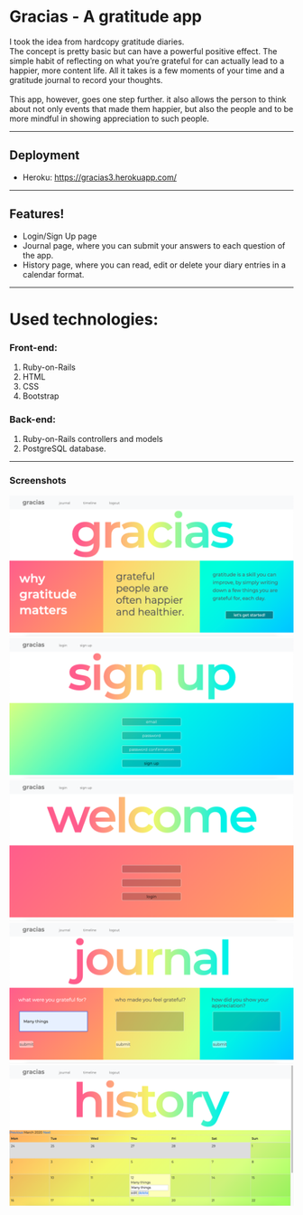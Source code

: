 # Gracias - A gratitude app

I took the idea from hardcopy gratitude diaries.<br>
The concept is pretty basic but can have a powerful positive effect.
The simple habit of reflecting on what you’re grateful for can actually lead to a happier, more content life.
All it takes is a few moments of your time and a gratitude journal to record your thoughts.<br><br>
This app, however, goes one step further.
it also allows the person to think about not only events that made them happier,
but also the people and to be more mindful in showing appreciation to such people.

---

## Deployment
  - Heroku: https://gracias3.herokuapp.com/

---

## Features!
  - Login/Sign Up page
  - Journal page, where you can submit your answers to each question of the app.
  - History page, where you can read, edit or delete your diary entries in a calendar format. 

---

# Used technologies:

### Front-end:
1) Ruby-on-Rails
2) HTML
3) CSS
4) Bootstrap

### Back-end:
1) Ruby-on-Rails controllers and models
2) PostgreSQL database.
---

### Screenshots
   
![Homepage](./screenshots/Home.png)
![Sign Up](/screenshots/Signup.png)
![Login](/screenshots/Login.png)
![Journal](/screenshots/journal.png)
![History](/screenshots/history.png)
   